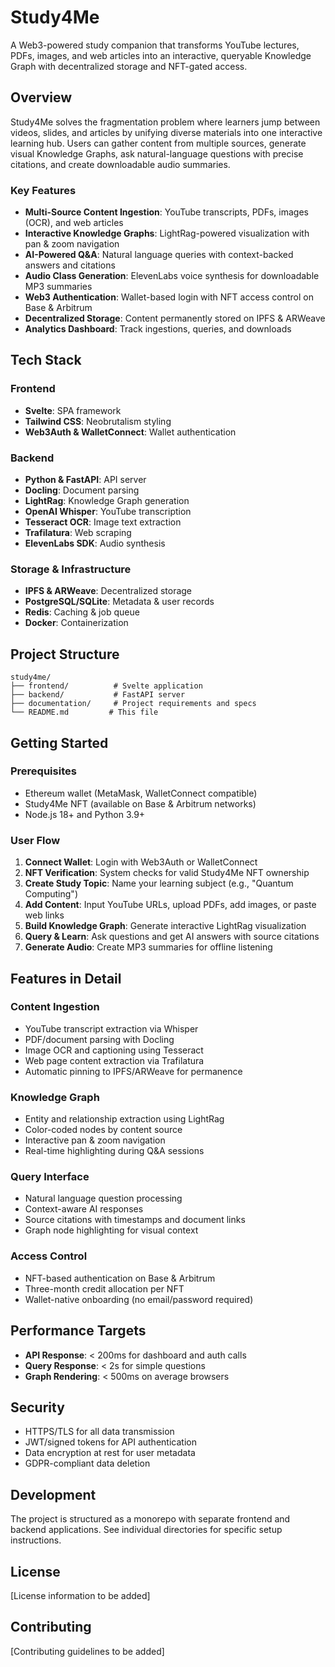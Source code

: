 # Study4Me

A Web3-powered study companion that transforms YouTube lectures, PDFs, images, and web articles into an interactive, queryable Knowledge Graph with decentralized storage and NFT-gated access.

## Overview

Study4Me solves the fragmentation problem where learners jump between videos, slides, and articles by unifying diverse materials into one interactive learning hub. Users can gather content from multiple sources, generate visual Knowledge Graphs, ask natural-language questions with precise citations, and create downloadable audio summaries.

### Key Features

- **Multi-Source Content Ingestion**: YouTube transcripts, PDFs, images (OCR), and web articles
- **Interactive Knowledge Graphs**: LightRag-powered visualization with pan & zoom navigation
- **AI-Powered Q&A**: Natural language queries with context-backed answers and citations
- **Audio Class Generation**: ElevenLabs voice synthesis for downloadable MP3 summaries
- **Web3 Authentication**: Wallet-based login with NFT access control on Base & Arbitrum
- **Decentralized Storage**: Content permanently stored on IPFS & ARWeave
- **Analytics Dashboard**: Track ingestions, queries, and downloads

## Tech Stack

### Frontend
- **Svelte**: SPA framework
- **Tailwind CSS**: Neobrutalism styling
- **Web3Auth & WalletConnect**: Wallet authentication

### Backend
- **Python & FastAPI**: API server
- **Docling**: Document parsing
- **LightRag**: Knowledge Graph generation
- **OpenAI Whisper**: YouTube transcription
- **Tesseract OCR**: Image text extraction
- **Trafilatura**: Web scraping
- **ElevenLabs SDK**: Audio synthesis

### Storage & Infrastructure
- **IPFS & ARWeave**: Decentralized storage
- **PostgreSQL/SQLite**: Metadata & user records
- **Redis**: Caching & job queue
- **Docker**: Containerization

## Project Structure

```
study4me/
├── frontend/          # Svelte application
├── backend/           # FastAPI server
├── documentation/     # Project requirements and specs
└── README.md         # This file
```

## Getting Started

### Prerequisites
- Ethereum wallet (MetaMask, WalletConnect compatible)
- Study4Me NFT (available on Base & Arbitrum networks)
- Node.js 18+ and Python 3.9+

### User Flow
1. **Connect Wallet**: Login with Web3Auth or WalletConnect
2. **NFT Verification**: System checks for valid Study4Me NFT ownership
3. **Create Study Topic**: Name your learning subject (e.g., "Quantum Computing")
4. **Add Content**: Input YouTube URLs, upload PDFs, add images, or paste web links
5. **Build Knowledge Graph**: Generate interactive LightRag visualization
6. **Query & Learn**: Ask questions and get AI answers with source citations
7. **Generate Audio**: Create MP3 summaries for offline listening

## Features in Detail

### Content Ingestion
- YouTube transcript extraction via Whisper
- PDF/document parsing with Docling
- Image OCR and captioning using Tesseract
- Web page content extraction via Trafilatura
- Automatic pinning to IPFS/ARWeave for permanence

### Knowledge Graph
- Entity and relationship extraction using LightRag
- Color-coded nodes by content source
- Interactive pan & zoom navigation
- Real-time highlighting during Q&A sessions

### Query Interface
- Natural language question processing
- Context-aware AI responses
- Source citations with timestamps and document links
- Graph node highlighting for visual context

### Access Control
- NFT-based authentication on Base & Arbitrum
- Three-month credit allocation per NFT
- Wallet-native onboarding (no email/password required)

## Performance Targets

- **API Response**: < 200ms for dashboard and auth calls
- **Query Response**: < 2s for simple questions
- **Graph Rendering**: < 500ms on average browsers

## Security

- HTTPS/TLS for all data transmission
- JWT/signed tokens for API authentication
- Data encryption at rest for user metadata
- GDPR-compliant data deletion

## Development

The project is structured as a monorepo with separate frontend and backend applications. See individual directories for specific setup instructions.

## License

[License information to be added]

## Contributing

[Contributing guidelines to be added]